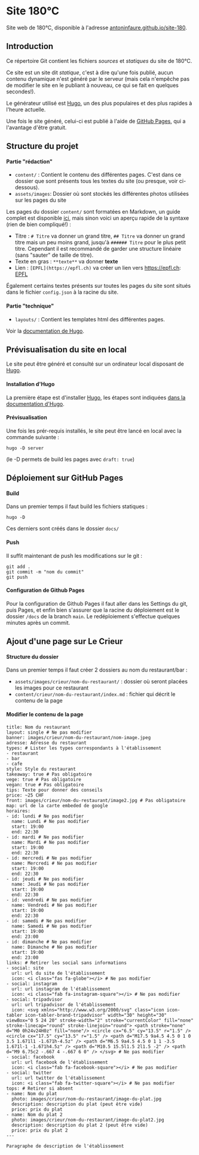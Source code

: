 # Site 180°C

Site web de 180°C, disponible à l'adresse
[antoninfaure.github.io/site-180](https://antoninfaure.github.io/site-180/).

## Introduction

Ce répertoire Git contient les fichiers _sources_ et _statiques_ du site de 180°C.

Ce site est un site dit _statique_, c'est à dire qu'une fois publié, aucun contenu
dynamique n'est généré par le serveur (mais cela n'empêche pas de modifier le site
en le publiant à nouveau, ce qui se fait en quelques secondes!).

Le générateur utilisé est [Hugo](https://gohugo.io), un des plus populaires et
des plus rapides à l'heure actuelle.

Une fois le site généré, celui-ci est publié à l'aide de 
[GitHub Pages](https://pages.github.com), qui a l'avantage d'être gratuit.

## Structure du projet

#### Partie "rédaction"

* `content/` : Contient le contenu des différentes pages. C'est dans ce dossier
que sont présents tous les textes du site (ou presque, voir ci-dessous).
* `assets/images`: Dossier où sont stockés les différentes photos utilisées sur
les pages du site

Les pages du dossier `content/` sont formatées en Markdown, un guide complet est
disponible [ici](https://www.markdownguide.org/basic-syntax/), mais sinon voici
un aperçu rapide de la syntaxe (rien de bien compliqué!) :
* Titre : `# Titre` va donner un grand titre, `## Titre` va donner un grand titre
mais un peu moins grand, jusqu'à `###### Titre` pour le plus petit titre. Cependant
il est recommandé de garder une structure linéaire (sans "sauter" de taille de titre).
* Texte en gras : `**texte**` va donner **texte**
* Lien : `[EPFL](https://epfl.ch)` va créer un lien vers https://epfl.ch:
[EPFL](https://epfl.ch)

Également certains textes présents sur toutes les pages du site sont situés dans
le fichier `config.json` à la racine du site.

#### Partie "technique"

* `layouts/` : Contient les templates html des différentes pages.

Voir la [documentation de Hugo](https://gohugo.io/getting-started/directory-structure/). 


## Prévisualisation du site en local

Le site peut être généré et consulté sur un ordinateur local disposant de
[Hugo](https://gohugo.io).

#### Installation d'Hugo

La première étape est d'installer [Hugo](https://gohugo.io), les étapes sont
indiquées [dans la documentation d'Hugo](https://gohugo.io/getting-started/installing/).

#### Prévisualisation

Une fois les prér-requis installés, le site peut être lancé en local avec la
commande suivante :
```
hugo -D server
```

(le -D permets de build les pages avec `draft: true`)


## Déploiement sur GitHub Pages

#### Build

Dans un premier temps il faut build les fichiers statiques :
```
hugo -D
```
Ces derniers sont créés dans le dossier `docs/`

#### Push

Il suffit maintenant de push les modifications sur le git :
```
git add .
git commit -m "nom du commit"
git push
```

#### Configuration de Github Pages

Pour la configuration de Github Pages il faut aller dans les Settings du git, puis Pages, et enfin bien s'assurer que la racine du déploiement est le dossier `/docs` de la branch `main`.
Le redéploiement s'effectue quelques minutes après un commit.


## Ajout d'une page sur Le Crieur

#### Structure du dossier

Dans un premier temps il faut créer 2 dossiers au nom du restaurant/bar :
* `assets/images/crieur/nom-du-restaurant/` : dossier où seront placées les images pour ce restaurant
* `content/crieur/nom-du-restaurant/index.md` : fichier qui décrit le contenu de la page

#### Modifier le contenu de la page

```
title: Nom du restaurant
layout: single # Ne pas modifier
banner: images/crieur/nom-du-restaurant/nom-image.jpeg
adresse: Adresse du restaurant
types: # Lister les types correspondants à l'établissement
- restaurant
- bar
- cafe
style: Style du restaurant
takeaway: true # Pas obligatoire
vege: true # Pas obligatoire
vegan: true # Pas obligatoire
tips: Texte pour donner des conseils
price: ~25 CHF
front: images/crieur/nom-du-restaurant/image2.jpg # Pas obligatoire
map: url de la carte embeded de google
horaires:
- id: lundi # Ne pas modifier
  name: Lundi # Ne pas modifier
  start: 19:00
  end: 22:30
- id: mardi # Ne pas modifier
  name: Mardi # Ne pas modifier
  start: 19:00
  end: 22:30
- id: mercredi # Ne pas modifier
  name: Mercredi # Ne pas modifier
  start: 19:00
  end: 22:30
- id: jeudi # Ne pas modifier
  name: Jeudi # Ne pas modifier
  start: 19:00
  end: 22:30
- id: vendredi # Ne pas modifier
  name: Vendredi # Ne pas modifier
  start: 19:00
  end: 22:30
- id: samedi # Ne pas modifier
  name: Samedi # Ne pas modifier
  start: 19:00
  end: 23:00
- id: dimanche # Ne pas modifier
  name: Dimanche # Ne pas modifier
  start: 19:00
  end: 23:00
links: # Retirer les social sans informations
- social: site
  url: url du site de l'établissement
  icon: <i class="fas fa-globe"></i> # Ne pas modifier
- social: instagram
  url: url instagram de l'établissement
  icon: <i class="fab fa-instagram-square"></i> # Ne pas modifier
- social: tripadvisor
  url: url tripadvisor de l'établissement
  icon: <svg xmlns="http://www.w3.org/2000/svg" class="icon icon-tabler icon-tabler-brand-tripadvisor" width="30" height="30" viewBox="0 5 24 20" stroke-width="2" stroke="currentColor" fill="none" stroke-linecap="round" stroke-linejoin="round"> <path stroke="none" d="M0 0h24v24H0z" fill="none"/> <circle cx="6.5" cy="13.5" r="1.5" /> <circle cx="17.5" cy="13.5" r="1.5" /> <path d="M17.5 9a4.5 4.5 0 1 0 3.5 1.671l1 -1.671h-4.5z" /> <path d="M6.5 9a4.5 4.5 0 1 1 -3.5 1.671l-1 -1.671h4.5z" /> <path d="M10.5 15.5l1.5 2l1.5 -2" /> <path d="M9 6.75c2 -.667 4 -.667 6 0" /> </svg> # Ne pas modifier
- social: facebook
  url: url facebook de l'établissement
  icon: <i class="fab fa-facebook-square"></i> # Ne pas modifier
- social: twitter
  url: url twitter de l'établissement
  icon: <i class="fab fa-twitter-square"></i> # Ne pas modifier
tops: # Retirer si absent
- name: Nom du plat
  photo: images/crieur/nom-du-restaurant/image-du-plat.jpg
  description: description du plat (peut être vide)
  price: prix du plat
- name: Nom du plat 2
  photo: images/crieur/nom-du-restaurant/image-du-plat2.jpg
  description: description du plat 2 (peut être vide)
  price: prix du plat 2
---

Paragraphe de description de l'établissement

```